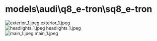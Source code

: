 <h1>models\audi\q8_e-tron\sq8_e-tron</h1>
<div class="container text-center">
<div class="row">
<div class="col col-lg-2 col-6">
<img src="https://media.evkx.net/multimedia/models/audi/q8_e-tron/sq8_e-tron/exterior_1_xst.jpeg" class="img-thumbnail" alt="exterior_1.jpeg">
exterior_1.jpeg
</div>
<div class="col col-lg-2 col-6">
<img src="https://media.evkx.net/multimedia/models/audi/q8_e-tron/sq8_e-tron/headlights_1_xst.jpeg" class="img-thumbnail" alt="headlights_1.jpeg">
headlights_1.jpeg
</div>
<div class="col col-lg-2 col-6">
<img src="https://media.evkx.net/multimedia/models/audi/q8_e-tron/sq8_e-tron/main_1_xst.jpeg" class="img-thumbnail" alt="main_1.jpeg">
main_1.jpeg
</div>
</div>
</div>
